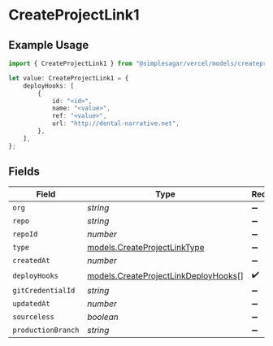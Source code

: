 # CreateProjectLink1

## Example Usage

```typescript
import { CreateProjectLink1 } from "@simplesagar/vercel/models/createprojectop.js";

let value: CreateProjectLink1 = {
    deployHooks: [
        {
            id: "<id>",
            name: "<value>",
            ref: "<value>",
            url: "http://dental-narrative.net",
        },
    ],
};
```

## Fields

| Field                                                                              | Type                                                                               | Required                                                                           | Description                                                                        |
| ---------------------------------------------------------------------------------- | ---------------------------------------------------------------------------------- | ---------------------------------------------------------------------------------- | ---------------------------------------------------------------------------------- |
| `org`                                                                              | *string*                                                                           | :heavy_minus_sign:                                                                 | N/A                                                                                |
| `repo`                                                                             | *string*                                                                           | :heavy_minus_sign:                                                                 | N/A                                                                                |
| `repoId`                                                                           | *number*                                                                           | :heavy_minus_sign:                                                                 | N/A                                                                                |
| `type`                                                                             | [models.CreateProjectLinkType](../models/createprojectlinktype.md)                 | :heavy_minus_sign:                                                                 | N/A                                                                                |
| `createdAt`                                                                        | *number*                                                                           | :heavy_minus_sign:                                                                 | N/A                                                                                |
| `deployHooks`                                                                      | [models.CreateProjectLinkDeployHooks](../models/createprojectlinkdeployhooks.md)[] | :heavy_check_mark:                                                                 | N/A                                                                                |
| `gitCredentialId`                                                                  | *string*                                                                           | :heavy_minus_sign:                                                                 | N/A                                                                                |
| `updatedAt`                                                                        | *number*                                                                           | :heavy_minus_sign:                                                                 | N/A                                                                                |
| `sourceless`                                                                       | *boolean*                                                                          | :heavy_minus_sign:                                                                 | N/A                                                                                |
| `productionBranch`                                                                 | *string*                                                                           | :heavy_minus_sign:                                                                 | N/A                                                                                |